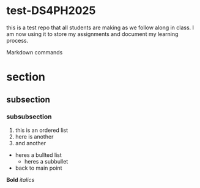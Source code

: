 # test-DS4PH2025
this is a test repo that all students are making as we follow along in class. I am now using it to store my assignments and document my learning process.  

Markdown commands
# section
## subsection
### subsubsection

1. this is an ordered list
3. here is another
2. and another

* heres a bullted list
  * heres a subbullet
* back to main point

**Bold**
*italics* 
